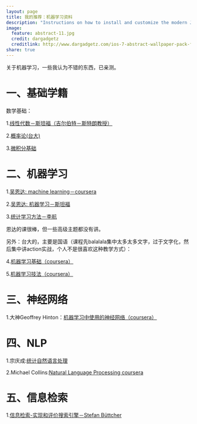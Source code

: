 ```yaml
---
layout: page
title: 我的推荐：机器学习资料
description: "Instructions on how to install and customize the modern Jekyll theme HPSTR."
image:
  feature: abstract-11.jpg
  credit: dargadgetz
  creditlink: http://www.dargadgetz.com/ios-7-abstract-wallpaper-pack-for-iphone-5-and-ipod-touch-retina/
share: true
---
```


关于机器学习，一些我认为不错的东西，已亲测。

# 一、基础学籍

数学基础：

1.[线性代数－斯坦福（吉尔伯特－斯特朗教授）](http://open.163.com/special/opencourse/daishu.html)

2.[概率论(台大)](https://class.coursera.org/prob-001/lecture)

3.[微积分基础](https://www.coursera.org/learn/calculus1)

# 二、机器学习

1.[吴恩达: machine learning－coursera](https://www.coursera.org/learn/machine-learning)

2.[吴恩达: 机器学习－斯坦福](http://open.163.com/special/opencourse/machinelearning.html)

3.[统计学习方法－李航](http://book.douban.com/subject/10590856/)

恩达的课很棒，但一些高级主题都没有讲。

另外：台大的，主要是国语（课程先balalala集中太多太多文字，过于文字化，然后集中讲action实战，个人不是很喜欢这种教学方式）：

4.[机器学习基础（coursera）](https://class.coursera.org/ntumlone-003/lecture)

5.[机器学习技法（coursera）](https://class.coursera.org/ntumltwo-002/lecture)

# 三、神经网络

1.大神Geoffrey Hinton：[机器学习中使用的神经网络（coursera）](https://class.coursera.org/neuralnets-2012-001/lecture)

# 四、NLP

1.宗庆成:[统计自然语言处理](http://book.douban.com/subject/3076996/)

2.Michael Collins:[Natural Language Processing coursera](https://class.coursera.org/nlangp-001/lecture)

# 五、信息检索

1.[信息检索-实现和评价搜索引擎－Stefan Büttcher](http://book.douban.com/subject/7154449/)
